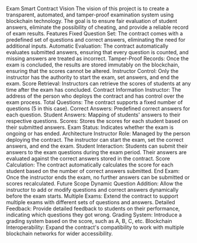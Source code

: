 Exam Smart Contract
Vision
The vision of this project is to create a transparent, automated, and tamper-proof examination system using blockchain technology. The goal is to ensure fair evaluation of student answers, eliminate the possibility of cheating, and provide a reliable record of exam results.
Features
Fixed Question Set: The contract comes with a predefined set of questions and correct answers, eliminating the need for additional inputs.
Automatic Evaluation: The contract automatically evaluates submitted answers, ensuring that every question is counted, and missing answers are treated as incorrect.
Tamper-Proof Records: Once the exam is concluded, the results are stored immutably on the blockchain, ensuring that the scores cannot be altered.
Instructor Control: Only the instructor has the authority to start the exam, set answers, and end the exam.
Score Retrieval: Instructors can retrieve the scores of students at any time after the exam has concluded.
Contract Information
Instructor: The address of the person who deploys the contract and has control over the exam process.
Total Questions: The contract supports a fixed number of questions (5 in this case).
Correct Answers: Predefined correct answers for each question.
Student Answers: Mapping of students' answers to their respective questions.
Scores: Stores the scores for each student based on their submitted answers.
Exam Status: Indicates whether the exam is ongoing or has ended.
Architecture
Instructor Role: Managed by the person deploying the contract. The instructor can start the exam, set the correct answers, and end the exam.
Student Interaction: Students can submit their answers to the exam questions during the exam period. Their answers are evaluated against the correct answers stored in the contract.
Score Calculation: The contract automatically calculates the score for each student based on the number of correct answers submitted.
End Exam: Once the instructor ends the exam, no further answers can be submitted or scores recalculated.
Future Scope
Dynamic Question Addition: Allow the instructor to add or modify questions and correct answers dynamically before the exam starts.
Multiple Exams: Extend the contract to support multiple exams with different sets of questions and answers.
Detailed Feedback: Provide detailed feedback to students on their performance, indicating which questions they got wrong.
Grading System: Introduce a grading system based on the score, such as A, B, C, etc.
Blockchain Interoperability: Expand the contract's compatibility to work with multiple blockchain networks for wider accessibility.
